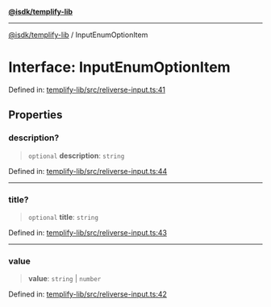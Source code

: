 [**@isdk/templify-lib**](../README.md)

***

[@isdk/templify-lib](../globals.md) / InputEnumOptionItem

# Interface: InputEnumOptionItem

Defined in: [templify-lib/src/reliverse-input.ts:41](https://github.com/isdk/templify-lib.js/blob/3ca95101e07571731e768c30a7a5d33db8d3686c/src/reliverse-input.ts#L41)

## Properties

### description?

> `optional` **description**: `string`

Defined in: [templify-lib/src/reliverse-input.ts:44](https://github.com/isdk/templify-lib.js/blob/3ca95101e07571731e768c30a7a5d33db8d3686c/src/reliverse-input.ts#L44)

***

### title?

> `optional` **title**: `string`

Defined in: [templify-lib/src/reliverse-input.ts:43](https://github.com/isdk/templify-lib.js/blob/3ca95101e07571731e768c30a7a5d33db8d3686c/src/reliverse-input.ts#L43)

***

### value

> **value**: `string` \| `number`

Defined in: [templify-lib/src/reliverse-input.ts:42](https://github.com/isdk/templify-lib.js/blob/3ca95101e07571731e768c30a7a5d33db8d3686c/src/reliverse-input.ts#L42)
